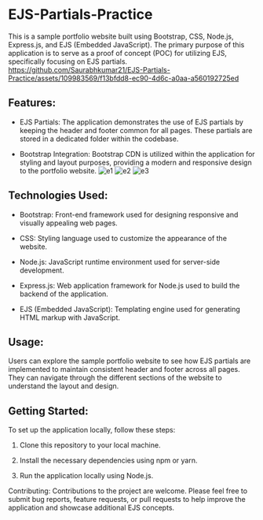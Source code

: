 # EJS-Partials-Practice
This is a sample portfolio website built using Bootstrap, CSS, Node.js, Express.js, and EJS (Embedded JavaScript). The primary purpose of this application is to serve as a proof of concept (POC) for utilizing EJS, specifically focusing on EJS partials.
https://github.com/Saurabhkumar21/EJS-Partials-Practice/assets/109983569/f13bfdd8-ec90-4d6c-a0aa-a560192725ed

## Features:
* EJS Partials: The application demonstrates the use of EJS partials by keeping the header and footer common for all pages. These partials are stored in a dedicated folder within the codebase.

* Bootstrap Integration: Bootstrap CDN is utilized within the application for styling and layout purposes, providing a modern and responsive design to the portfolio website.
![e1](https://github.com/Saurabhkumar21/EJS-Partials-Practice/assets/109983569/cb2ffce6-3f3a-464a-8c45-2151258abdbe)
![e2](https://github.com/Saurabhkumar21/EJS-Partials-Practice/assets/109983569/45b912a0-9429-427f-bd09-68fe3d35152c)
![e3](https://github.com/Saurabhkumar21/EJS-Partials-Practice/assets/109983569/5e9949a9-c077-47be-a13c-b5f58475a856)
  

## Technologies Used:
* Bootstrap: Front-end framework used for designing responsive and visually appealing web pages.

* CSS: Styling language used to customize the appearance of the website.

* Node.js: JavaScript runtime environment used for server-side development.

* Express.js: Web application framework for Node.js used to build the backend of the application.

* EJS (Embedded JavaScript): Templating engine used for generating HTML markup with JavaScript.

## Usage:
Users can explore the sample portfolio website to see how EJS partials are implemented to maintain consistent header and footer across all pages. They can navigate through the different sections of the website to understand the layout and design.

## Getting Started:
To set up the application locally, follow these steps:

1. Clone this repository to your local machine.

2. Install the necessary dependencies using npm or yarn.

3. Run the application locally using Node.js.

Contributing:
Contributions to the project are welcome. Please feel free to submit bug reports, feature requests, or pull requests to help improve the application and showcase additional EJS concepts. 



